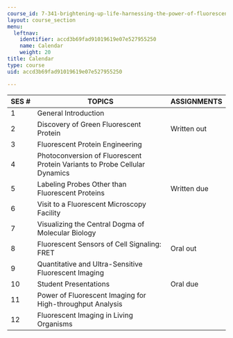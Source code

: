 ```yaml
---
course_id: 7-341-brightening-up-life-harnessing-the-power-of-fluorescence-imaging-to-observe-biology-in-action-fall-2006
layout: course_section
menu:
  leftnav:
    identifier: accd3b69fad91019619e07e527955250
    name: Calendar
    weight: 20
title: Calendar
type: course
uid: accd3b69fad91019619e07e527955250

---
```


| SES # | TOPICS | ASSIGNMENTS |
| --- | --- | --- |
| 1 | General Introduction | &nbsp; |
| 2 | Discovery of Green Fluorescent Protein | Written out |
| 3 | Fluorescent Protein Engineering | &nbsp; |
| 4 | Photoconversion of Fluorescent Protein Variants to Probe Cellular Dynamics | &nbsp; |
| 5 | Labeling Probes Other than Fluorescent Proteins | Written due |
| 6 | Visit to a Fluorescent Microscopy Facility | &nbsp; |
| 7 | Visualizing the Central Dogma of Molecular Biology | &nbsp; |
| 8 | Fluorescent Sensors of Cell Signaling: FRET | Oral out |
| 9 | Quantitative and Ultra-Sensitive Fluorescent Imaging | &nbsp; |
| 10 | Student Presentations | Oral due |
| 11 | Power of Fluorescent Imaging for High-throughput Analysis | &nbsp; |
| 12 | Fluorescent Imaging in Living Organisms |